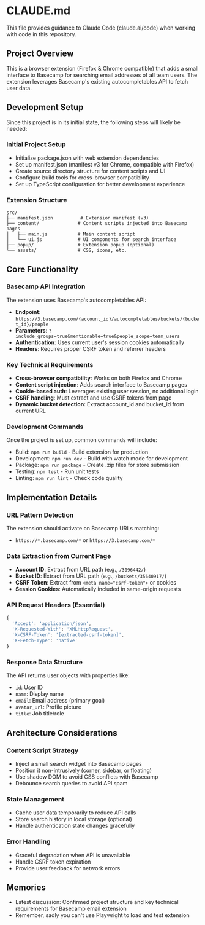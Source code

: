 # CLAUDE.md

This file provides guidance to Claude Code (claude.ai/code) when working with code in this repository.

## Project Overview

This is a browser extension (Firefox & Chrome compatible) that adds a small interface to Basecamp for searching email addresses of all team users. The extension leverages Basecamp's existing autocompletables API to fetch user data.

## Development Setup

Since this project is in its initial state, the following steps will likely be needed:

### Initial Project Setup
- Initialize package.json with web extension dependencies
- Set up manifest.json (manifest v3 for Chrome, compatible with Firefox)
- Create source directory structure for content scripts and UI
- Configure build tools for cross-browser compatibility
- Set up TypeScript configuration for better development experience

### Extension Structure
```
src/
├── manifest.json          # Extension manifest (v3)
├── content/              # Content scripts injected into Basecamp pages
│   ├── main.js           # Main content script
│   └── ui.js             # UI components for search interface
├── popup/                # Extension popup (optional)
└── assets/               # CSS, icons, etc.
```

## Core Functionality

### Basecamp API Integration
The extension uses Basecamp's autocompletables API:
- **Endpoint**: `https://3.basecamp.com/{account_id}/autocompletables/buckets/{bucket_id}/people`
- **Parameters**: `?include_groups=true&mentionable=true&people_scope=team_users`
- **Authentication**: Uses current user's session cookies automatically
- **Headers**: Requires proper CSRF token and referrer headers

### Key Technical Requirements
- **Cross-browser compatibility**: Works on both Firefox and Chrome
- **Content script injection**: Adds search interface to Basecamp pages
- **Cookie-based auth**: Leverages existing user session, no additional login
- **CSRF handling**: Must extract and use CSRF tokens from page
- **Dynamic bucket detection**: Extract account_id and bucket_id from current URL

### Development Commands
Once the project is set up, common commands will include:
- Build: `npm run build` - Build extension for production
- Development: `npm run dev` - Build with watch mode for development
- Package: `npm run package` - Create .zip files for store submission
- Testing: `npm test` - Run unit tests
- Linting: `npm run lint` - Check code quality

## Implementation Details

### URL Pattern Detection
The extension should activate on Basecamp URLs matching:
- `https://*.basecamp.com/*` or `https://3.basecamp.com/*`

### Data Extraction from Current Page
- **Account ID**: Extract from URL path (e.g., `/3096442/`)
- **Bucket ID**: Extract from URL path (e.g., `/buckets/35640917/`)
- **CSRF Token**: Extract from `<meta name="csrf-token">` or cookies
- **Session Cookies**: Automatically included in same-origin requests

### API Request Headers (Essential)
```javascript
{
  'Accept': 'application/json',
  'X-Requested-With': 'XMLHttpRequest',
  'X-CSRF-Token': '[extracted-csrf-token]',
  'X-Fetch-Type': 'native'
}
```

### Response Data Structure
The API returns user objects with properties like:
- `id`: User ID
- `name`: Display name
- `email`: Email address (primary goal)
- `avatar_url`: Profile picture
- `title`: Job title/role

## Architecture Considerations

### Content Script Strategy
- Inject a small search widget into Basecamp pages
- Position it non-intrusively (corner, sidebar, or floating)
- Use shadow DOM to avoid CSS conflicts with Basecamp
- Debounce search queries to avoid API spam

### State Management
- Cache user data temporarily to reduce API calls
- Store search history in local storage (optional)
- Handle authentication state changes gracefully

### Error Handling
- Graceful degradation when API is unavailable
- Handle CSRF token expiration
- Provide user feedback for network errors

## Memories
- Latest discussion: Confirmed project structure and key technical requirements for Basecamp email extension
- Remember, sadly you can't use Playwright to load and test extension